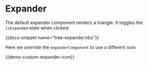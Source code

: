 # Expander

The default expander component renders a triangle.
It toggles the `isExpanded` state when clicked:

{{docs-snippet name="tree-expander.hbs"}}

Here we override the `expanderComponent` to use a different icon:

{{demo-custom-expander-icon}}
